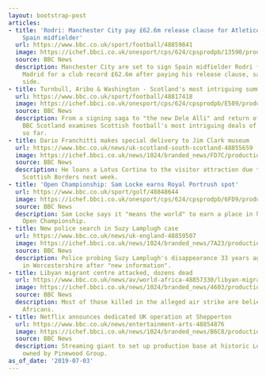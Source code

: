 ```yaml
---
layout: bootstrap-post
articles:
- title: 'Rodri: Manchester City pay £62.6m release clause for Atletico Madrid''s
    Spain midfielder'
  url: https://www.bbc.co.uk/sport/football/48859841
  image: https://ichef.bbci.co.uk/onesport/cps/624/cpsprodpb/13590/production/_97584297_breaking_news.png
  source: BBC News
  description: Manchester City are set to sign Spain midfielder Rodri from Atletico
    Madrid for a club record £62.6m after paying his release clause, says the La Liga
    side.
- title: Turnbull, Aribo & Washington - Scotland's most intriguing summer deals
  url: https://www.bbc.co.uk/sport/football/48817418
  image: https://ichef.bbci.co.uk/onesport/cps/624/cpsprodpb/E509/production/_107733685_fotojet-2.jpg
  source: BBC News
  description: From a signing saga to "the new Dele Alli" and return of familiar faces,
    BBC Scotland examines Scottish football's most intriguing deals of the summer
    so far.
- title: Dario Franchitti makes special delivery to Jim Clark museum
  url: https://www.bbc.co.uk/news/uk-scotland-south-scotland-48855659
  image: https://ichef.bbci.co.uk/news/1024/branded_news/FD7C/production/_107729846_48187355827_fe664daeb5_k.jpg
  source: BBC News
  description: He loans a Lotus Cortina to the visitor attraction due to open in the
    Scottish Borders next week.
- title: 'Open Championship: Sam Locke earns Royal Portrush spot'
  url: https://www.bbc.co.uk/sport/golf/48848644
  image: https://ichef.bbci.co.uk/onesport/cps/624/cpsprodpb/6FD9/production/_107733682_gettyimages-1003440946.jpg
  source: BBC News
  description: Sam Locke says it "means the world" to earn a place in his second successive
    Open Championship.
- title: New police search in Suzy Lamplugh case
  url: https://www.bbc.co.uk/news/uk-england-48859507
  image: https://ichef.bbci.co.uk/news/1024/branded_news/7A23/production/_97176213_breaking_news_bigger.png
  source: BBC News
  description: Police probing Suzy Lamplugh's disappearance 33 years ago search land
    in Worcestershire after "new information".
- title: Libyan migrant centre attacked, dozens dead
  url: https://www.bbc.co.uk/news/av/world-africa-48857330/libyan-migrant-centre-attacked-dozens-dead
  image: https://ichef.bbci.co.uk/news/1024/branded_news/4603/production/_107732971_p07fw7sn.jpg
  source: BBC News
  description: Most of those killed in the alleged air strike are believed to be sub-Saharan
    Africans.
- title: Netflix announces dedicated UK operation at Shepperton
  url: https://www.bbc.co.uk/news/entertainment-arts-48854876
  image: https://ichef.bbci.co.uk/news/1024/branded_news/B6C8/production/_107729764_gladiator.pg.jpg
  source: BBC News
  description: Streaming giant to set up production base at historic London studio
    owned by Pinewood Group.
as_of_date: '2019-07-03'
---
```


